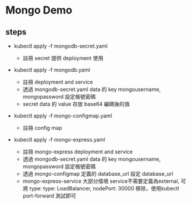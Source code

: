 # Mongo Demo
## steps
- kubectl apply -f mongodb-secret.yaml
    - 註冊 secret 提供 deployment 使用
- kubectl apply -f mongodb.yaml
    - 註冊 deployment and service
    - 透過 mongodb-secret.yaml data 的 key mongousername, mongopassword 設定帳號密碼
    - secret data 的 value 存放 base64 編碼後的值 

- kubectl apply -f mongo-configmap.yaml
  - 註冊 config map
  
- kubectl apply -f mongo-express.yaml
  - 註冊 mongo-express deployment and service
  - 透過 mongodb-secret.yaml data 的 key mongousername, mongopassword 設定帳號密碼
  - 透過 mongo-configmap 定義的 database_url 設定 database_url
  - mongo-express-service 大部分情境 service不需要定義為external, 可將 type: type: LoadBalancer, nodePort: 30000 移除，使用kubectl port-forward 測試即可